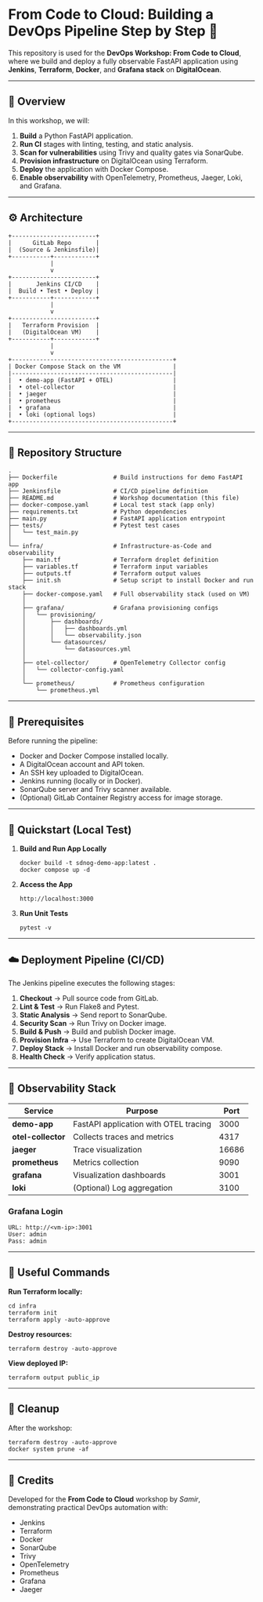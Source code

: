 
# From Code to Cloud: Building a DevOps Pipeline Step by Step 🚀

This repository is used for the **DevOps Workshop: From Code to Cloud**, where we build and deploy a fully observable FastAPI application using **Jenkins**, **Terraform**, **Docker**, and **Grafana stack** on **DigitalOcean**.

---

## 🧭 Overview

In this workshop, we will:
1. **Build** a Python FastAPI application.
2. **Run CI** stages with linting, testing, and static analysis.
3. **Scan for vulnerabilities** using Trivy and quality gates via SonarQube.
4. **Provision infrastructure** on DigitalOcean using Terraform.
5. **Deploy** the application with Docker Compose.
6. **Enable observability** with OpenTelemetry, Prometheus, Jaeger, Loki, and Grafana.

---

## ⚙️ Architecture

```
+------------------------+
|      GitLab Repo       |
|  (Source & Jenkinsfile)|
+-----------+------------+
            |
            v
+------------------------+
|       Jenkins CI/CD    |
|  Build • Test • Deploy |
+-----------+------------+
            |
            v
+------------------------+
|   Terraform Provision  |
|   (DigitalOcean VM)    |
+-----------+------------+
            |
            v
+----------------------------------------------+
| Docker Compose Stack on the VM               |
|----------------------------------------------|
|  • demo-app (FastAPI + OTEL)                 |
|  • otel-collector                            |
|  • jaeger                                    |
|  • prometheus                                |
|  • grafana                                   |
|  • loki (optional logs)                      |
+----------------------------------------------+
```

---

## 🧱 Repository Structure

```
.
├── Dockerfile                # Build instructions for demo FastAPI app
├── Jenkinsfile               # CI/CD pipeline definition
├── README.md                 # Workshop documentation (this file)
├── docker-compose.yaml       # Local test stack (app only)
├── requirements.txt          # Python dependencies
├── main.py                   # FastAPI application entrypoint
├── tests/                    # Pytest test cases
│   └── test_main.py
│
└── infra/                    # Infrastructure-as-Code and observability
    ├── main.tf               # Terraform droplet definition
    ├── variables.tf          # Terraform input variables
    ├── outputs.tf            # Terraform output values
    ├── init.sh               # Setup script to install Docker and run stack
    ├── docker-compose.yaml   # Full observability stack (used on VM)
    │
    ├── grafana/              # Grafana provisioning configs
    │   └── provisioning/
    │       ├── dashboards/
    │       │   ├── dashboards.yml
    │       │   └── observability.json
    │       └── datasources/
    │           └── datasources.yml
    │
    ├── otel-collector/       # OpenTelemetry Collector config
    │   └── collector-config.yaml
    │
    └── prometheus/           # Prometheus configuration
        └── prometheus.yml
```

---

## 🔧 Prerequisites

Before running the pipeline:
- Docker and Docker Compose installed locally.
- A DigitalOcean account and API token.
- An SSH key uploaded to DigitalOcean.
- Jenkins running (locally or in Docker).
- SonarQube server and Trivy scanner available.
- (Optional) GitLab Container Registry access for image storage.

---

## 🚀 Quickstart (Local Test)

1. **Build and Run App Locally**
   ```
   docker build -t sdnog-demo-app:latest .
   docker compose up -d
   ```

2. **Access the App**
   ```
   http://localhost:3000
   ```

3. **Run Unit Tests**
   ```
   pytest -v
   ```

---

## ☁️ Deployment Pipeline (CI/CD)

The Jenkins pipeline executes the following stages:

1. **Checkout** → Pull source code from GitLab.
2. **Lint & Test** → Run Flake8 and Pytest.
3. **Static Analysis** → Send report to SonarQube.
4. **Security Scan** → Run Trivy on Docker image.
5. **Build & Push** → Build and publish Docker image.
6. **Provision Infra** → Use Terraform to create DigitalOcean VM.
7. **Deploy Stack** → Install Docker and run observability compose.
8. **Health Check** → Verify application status.

---

## 🧠 Observability Stack

| Service | Purpose | Port |
|----------|----------|------|
| **demo-app** | FastAPI application with OTEL tracing | 3000 |
| **otel-collector** | Collects traces and metrics | 4317 |
| **jaeger** | Trace visualization | 16686 |
| **prometheus** | Metrics collection | 9090 |
| **grafana** | Visualization dashboards | 3001 |
| **loki** | (Optional) Log aggregation | 3100 |

### Grafana Login
```
URL: http://<vm-ip>:3001
User: admin
Pass: admin
```

---

## 🧩 Useful Commands

**Run Terraform locally:**
```
cd infra
terraform init
terraform apply -auto-approve
```

**Destroy resources:**
```
terraform destroy -auto-approve
```

**View deployed IP:**
```
terraform output public_ip
```

---

## 🧹 Cleanup

After the workshop:
```
terraform destroy -auto-approve
docker system prune -af
```

---

## 💬 Credits

Developed for the **From Code to Cloud** workshop by *Samir*,  
demonstrating practical DevOps automation with:
- Jenkins
- Terraform
- Docker
- SonarQube
- Trivy
- OpenTelemetry
- Prometheus
- Grafana
- Jaeger
